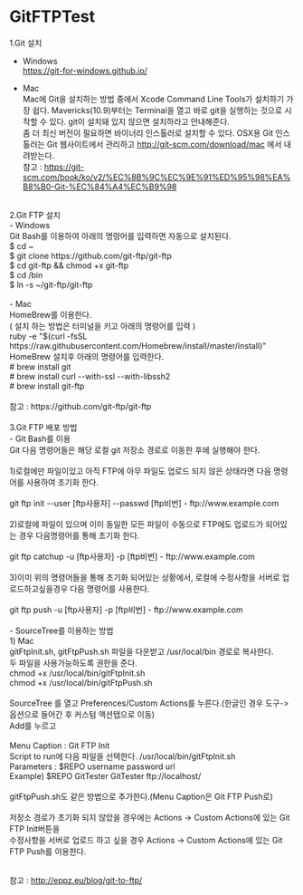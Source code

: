 # GitFTPTest<br/>
1.Git 설치 <br/>

- Windows<br/>
https://git-for-windows.github.io/<br/>

- Mac<br/>
Mac에 Git을 설치하는 방법 중에서 Xcode Command Line Tools가 설치하기 가장 쉽다. Mavericks(10.9)부터는 Terminal을 열고 바로 git을 실행하는 것으로 시작할 수 있다. git이 설치돼 있지 않으면 설치하라고 안내해준다.<br/>
좀 더 최신 버전이 필요하면 바이너리 인스톨러로 설치할 수 있다. OSX용 Git 인스톨러는 Git 웹사이트에서 관리하고 http://git-scm.com/download/mac 에서 내려받는다.<br/>
참고 : https://git-scm.com/book/ko/v2/%EC%8B%9C%EC%9E%91%ED%95%98%EA%B8%B0-Git-%EC%84%A4%EC%B9%98<br/>
<br/>
2.Git FTP 설치<br/>
- Windows<br/>
Git Bash를 이용하여 아래의 명령어를 입력하면 자동으로 설치된다.<br/>
$ cd ~<br/>
$ git clone https://github.com/git-ftp/git-ftp<br/>
$ cd git-ftp && chmod +x git-ftp<br/>
$ cd /bin<br/>
$ ln -s ~/git-ftp/git-ftp<br/>
<br/>
- Mac<br/>
HomeBrew를 이용한다.<br/>
( 설치 하는 방법은 터미널을 키고 아래의 명령어를 입력 )<br/>
ruby -e "$(curl -fsSL https://raw.githubusercontent.com/Homebrew/install/master/install)" <br/>
HomeBrew 설치후 아래의 명령어를 입력한다.<br/>
# brew install git<br/>
# brew install curl --with-ssl --with-libssh2<br/>
# brew install git-ftp<br/>
<br/>
참고 : https://github.com/git-ftp/git-ftp<br/>
<br/>
3.Git FTP 배포 방법<br/>
- Git Bash를 이용<br/>
Git 다음 명령어들은 해당 로컬 git 저장소 경로로 이동한 후에 실행해야 한다.<br/>
<br/>
1)로컬에만 파일이있고 아직 FTP에 아무 파일도 업로드 되지 않은 상태라면 다음 명령어를 사용하여 초기화 한다.<br/>
<br/>
 git ftp init --user [ftp사용자] --passwd [ftp비번] - ftp://www.example.com<br/>
<br/>
2)로컬에 파일이 있으며 이미 동일한 모든 파일이 수동으로 FTP에도 업로드가 되어있는 경우 다음명령어를 통해 초기화 한다.<br/>
<br/>
 git ftp catchup -u [ftp사용자] -p [ftp비번] - ftp://www.example.com<br/>
 <br/>
3)이미 위의 명령어들을 통해 초기화 되어있는 상황에서, 로컬에 수정사항을 서버로 업로드하고싶을경우 다음 명령어를 사용한다.<br/>
<br/>
 git ftp push -u [ftp사용자] -p [ftp비번] - ftp://www.example.com<br/>
<br/>
- SourceTree를 이용하는 방법<br/>
1) Mac<br/>
gitFtpInit.sh, gitFtpPush.sh 파일을 다운받고 /usr/local/bin 경로로 복사한다.<br/>
두 파일을 사용가능하도록 권한을 준다.<br/>
chmod +x /usr/local/bin/gitFtpInit.sh<br/>
chmod +x /usr/local/bin/gitFtpPush.sh<br/>
<br/>
SourceTree 를 열고 Preferences/Custom Actions를 누른다.(한글인 경우 도구->옵션으로 들어간 후 커스텀 액션탭으로 이동)<br/>
Add를 누르고 <br/><br/>
Menu Caption : Git FTP Init<br/>
Script to run에 다음 파일을 선택한다. /usr/local/bin/gitFtpInit.sh<br/>
Parameters : $REPO username password url<br/>
Example) $REPO GitTester GitTester ftp://localhost/<br/>
 <br/>
gitFtpPush.sh도 같은 방법으로 추가한다.(Menu Caption은 Git FTP Push로)<br/>
<br/>
저장소 경로가 초기화 되지 않았을 경우에는 Actions -> Custom Actions에 있는 Git FTP Init버튼을<br/>
수정사항을 서버로 업로드 하고 싶을 경우 Actions -> Custom Actions에 있는 Git FTP Push를 이용한다.<br/>
<br/>

참고 : http://eppz.eu/blog/git-to-ftp/
